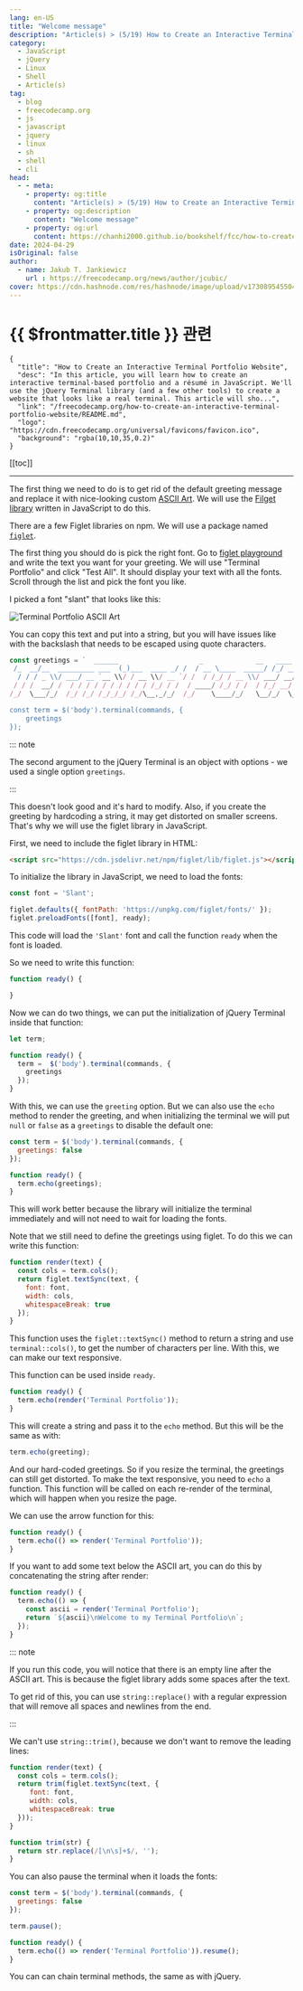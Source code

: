 ```yaml
---
lang: en-US
title: "Welcome message"
description: "Article(s) > (5/19) How to Create an Interactive Terminal Portfolio Website" 
category:
  - JavaScript
  - jQuery
  - Linux
  - Shell
  - Article(s)
tag: 
  - blog
  - freecodecamp.org
  - js
  - javascript
  - jquery
  - linux
  - sh
  - shell
  - cli
head:
  - - meta:
    - property: og:title
      content: "Article(s) > (5/19) How to Create an Interactive Terminal Portfolio Website"
    - property: og:description
      content: "Welcome message"
    - property: og:url
      content: https://chanhi2000.github.io/bookshelf/fcc/how-to-create-an-interactive-terminal-portfolio-website/welcome-message.html
date: 2024-04-29
isOriginal: false
author:
  - name: Jakub T. Jankiewicz
    url : https://freecodecamp.org/news/author/jcubic/
cover: https://cdn.hashnode.com/res/hashnode/image/upload/v1730895455049/8fefc48c-761d-4ec5-8f60-b6eb2f97a42a.png
---
```


# {{ $frontmatter.title }} 관련

```component VPCard
{
  "title": "How to Create an Interactive Terminal Portfolio Website",
  "desc": "In this article, you will learn how to create an interactive terminal-based portfolio and a résumé in JavaScript. We'll use the jQuery Terminal library (and a few other tools) to create a website that looks like a real terminal. This article will sho...",
  "link": "/freecodecamp.org/how-to-create-an-interactive-terminal-portfolio-website/README.md",
  "logo": "https://cdn.freecodecamp.org/universal/favicons/favicon.ico",
  "background": "rgba(10,10,35,0.2)"
}
```

[[toc]]

---

<SiteInfo
  name="How to Create an Interactive Terminal Portfolio Website"
  desc="In this article, you will learn how to create an interactive terminal-based portfolio and a résumé in JavaScript. We'll use the jQuery Terminal library (and a few other tools) to create a website that looks like a real terminal. This article will sho..."
  url="https://freecodecamp.org/news/how-to-create-an-interactive-terminal-portfolio-website#heading-welcome-message"
  logo="https://cdn.freecodecamp.org/universal/favicons/favicon.ico"
  preview="https://cdn.hashnode.com/res/hashnode/image/upload/v1730895455049/8fefc48c-761d-4ec5-8f60-b6eb2f97a42a.png"/>

The first thing we need to do is to get rid of the default greeting message and replace it with nice-looking custom [<VPIcon icon="fa-brands fa-wikipedia-w"/>ASCII Art](https://en.wikipedia.org/wiki/ASCII_art). We will use the [<VPIcon icon="fa-brands fa-wikipedia-w"/>Filget library](https://en.wikipedia.org/wiki/FIGlet) written in JavaScript to do this.

There are a few Figlet libraries on npm. We will use a package named [<VPIcon icon="fa-brands fa-npm"/>`figlet`](https://npmjs.com/package/figlet).

The first thing you should do is pick the right font. Go to [<VPIcon icon="fas fa-globe"/>figlet playground](https://patorjk.com/software/taag/) and write the text you want for your greeting. We will use "Terminal Portfolio" and click "Test All". It should display your text with all the fonts. Scroll through the list and pick the font you like.

I picked a font "slant" that looks like this:

![Terminal Portfolio ASCII Art](https://freecodecamp.org/news/content/images/2024/04/Przechwycenie-obrazu-ekranu_2024-04-26_22-18-26.png)

You can copy this text and put into a string, but you will have issues like with the backslash that needs to be escaped using quote characters.

```js
const greetings = `  ______                    _             __   ____             __  ____      ___     
 /_  __/__  _________ ___  (_)___  ____ _/ /  / __ \____  _____/ /_/ __/___  / (_)___ 
  / / / _ \\/ ___/ __ `__ \\/ / __ \\/ __ `/ /  / /_/ / __ \\/ ___/ __/ /_/ __ \\/ / / __ \\
 / / /  __/ /  / / / / / / / / / / /_/ / /  / ____/ /_/ / /  / /_/ __/ /_/ / / / /_/ /
/_/  \___/_/  /_/ /_/ /_/_/_/ /_/\__,_/_/  /_/    \____/_/   \__/_/  \____/_/_/\____/`

const term = $('body').terminal(commands, {
    greetings
});
```

::: note

The second argument to the jQuery Terminal is an object with options - we used a single option `greetings`.

:::

This doesn't look good and it's hard to modify. Also, if you create the greeting by hardcoding a string, it may get distorted on smaller screens. That's why we will use the figlet library in JavaScript.

First, we need to include the figlet library in HTML:

```html
<script src="https://cdn.jsdelivr.net/npm/figlet/lib/figlet.js"></script>
```

To initialize the library in JavaScript, we need to load the fonts:

```js
const font = 'Slant';

figlet.defaults({ fontPath: 'https://unpkg.com/figlet/fonts/' });
figlet.preloadFonts([font], ready);
```

This code will load the `'Slant'` font and call the function `ready` when the font is loaded.

So we need to write this function:

```js
function ready() {

}
```

Now we can do two things, we can put the initialization of jQuery Terminal inside that function:

```js
let term;

function ready() {
  term =  $('body').terminal(commands, {
    greetings
  });
}
```

With this, we can use the `greeting` option. But we can also use the `echo` method to render the greeting, and when initializing the terminal we will put `null` or `false` as a `greetings` to disable the default one:

```js
const term = $('body').terminal(commands, {
  greetings: false
});

function ready() {
  term.echo(greetings);
}
```

This will work better because the library will initialize the terminal immediately and will not need to wait for loading the fonts.

Note that we still need to define the greetings using figlet. To do this we can write this function:

```js
function render(text) {
  const cols = term.cols();
  return figlet.textSync(text, {
    font: font,
    width: cols,
    whitespaceBreak: true
  });
}
```

This function uses the `figlet::textSync()` method to return a string and use `terminal::cols()`, to get the number of characters per line. With this, we can make our text responsive.

This function can be used inside `ready`.

```js
function ready() {
  term.echo(render('Terminal Portfolio'));
}
```

This will create a string and pass it to the `echo` method. But this will be the same as with:

```js
term.echo(greeting);
```

And our hard-coded greetings. So if you resize the terminal, the greetings can still get distorted. To make the text responsive, you need to `echo` a function. This function will be called on each re-render of the terminal, which will happen when you resize the page.

We can use the arrow function for this:

```js
function ready() {
  term.echo(() => render('Terminal Portfolio'));
}
```

If you want to add some text below the ASCII art, you can do this by concatenating the string after render:

```js
function ready() {
  term.echo(() => {
    const ascii = render('Terminal Portfolio');
    return `${ascii}\nWelcome to my Terminal Portfolio\n`;
  });
}
```

::: note

If you run this code, you will notice that there is an empty line after the ASCII art. This is because the figlet library adds some spaces after the text.

To get rid of this, you can use `string::replace()` with a regular expression that will remove all spaces and newlines from the end.

:::

We can't use `string::trim()`, because we don't want to remove the leading lines:

```js
function render(text) {
  const cols = term.cols();
  return trim(figlet.textSync(text, {
     font: font,
     width: cols,
     whitespaceBreak: true
  }));
}

function trim(str) {
  return str.replace(/[\n\s]+$/, '');
}
```

You can also pause the terminal when it loads the fonts:

```js
const term = $('body').terminal(commands, {
  greetings: false
});

term.pause();

function ready() {
  term.echo(() => render('Terminal Portfolio')).resume();
}
```

You can can chain terminal methods, the same as with jQuery.